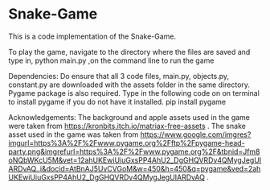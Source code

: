 # Snake-Game
This is a code implementation of the Snake-Game.

To play the game, navigate to the directory where the files are saved and type in,
python main.py 
,on the command line to run the game

Dependencies:
Do ensure that all 3 code files, main.py, objects.py, constant.py are downloaded with the assets folder in the same directory.
Pygame package is also required. Type in the following code on on terminal to install pygame if you do not have it installed.
pip install pygame

Acknowledgements:
The background and apple assets used in the game were taken from https://kronbits.itch.io/matriax-free-assets .
The snake asset used in the game was taken from https://www.google.com/imgres?imgurl=https%3A%2F%2Fwww.pygame.org%2Fftp%2Fpygame-head-party.png&imgrefurl=https%3A%2F%2Fwww.pygame.org%2F&tbnid=Jfm8oNQbWKcU5M&vet=12ahUKEwiUiuGxsPP4AhU2_DgGHQVRDv4QMygJegUIARDvAQ..i&docid=AtBnAJ5UvCVGoM&w=450&h=450&q=pygame&ved=2ahUKEwiUiuGxsPP4AhU2_DgGHQVRDv4QMygJegUIARDvAQ .

